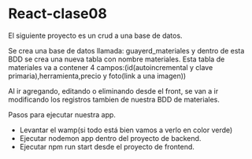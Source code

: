 # React-clase08

El siguiente proyecto es un crud a una base de datos.

Se crea una base de datos llamada: guayerd_materiales y dentro de esta BDD se crea una nueva tabla con nombre materiales. Esta tabla de materiales va a contener 4 campos:(id(autoincremental y clave primaria),herramienta,precio y foto(link a una imagen))

Al ir agregando, editando o eliminando desde el front, se van a ir modificando los registros tambien de nuestra BDD de materiales.

Pasos para ejecutar nuestra app.
* Levantar el wamp(si todo está bien vamos a verlo en color verde)
* Ejecutar nodemon app dentro del proyecto de backend.
* Ejecutar npm run start desde el proyecto de frontend.
